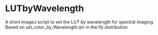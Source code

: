 # LUTbyWavelength
 A short imageJ script to set the LUT by wavelength for spectral imaging
 Based on set_color_by_Wavelength.ijm in the fiji distribution
